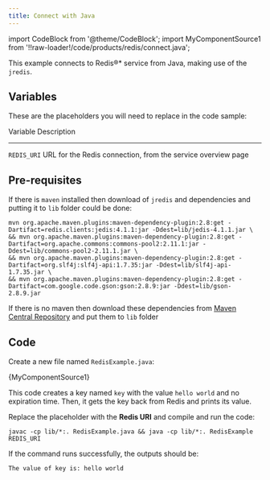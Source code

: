 ```yaml
---
title: Connect with Java
---
```


import CodeBlock from '@theme/CodeBlock';
import MyComponentSource1 from '!!raw-loader!/code/products/redis/connect.java';

This example connects to Redis®\* service from Java, making use of the
`jredis`.

## Variables

These are the placeholders you will need to replace in the code sample:

  Variable      Description
  ------------- --------------------------------------------------------------
  `REDIS_URI`   URL for the Redis connection, from the service overview page

## Pre-requisites

If there is `maven` installed then download of `jredis` and dependencies
and putting it to `lib` folder could be done:

``` 
mvn org.apache.maven.plugins:maven-dependency-plugin:2.8:get -Dartifact=redis.clients:jedis:4.1.1:jar -Ddest=lib/jedis-4.1.1.jar \
&& mvn org.apache.maven.plugins:maven-dependency-plugin:2.8:get -Dartifact=org.apache.commons:commons-pool2:2.11.1:jar -Ddest=lib/commons-pool2-2.11.1.jar \
&& mvn org.apache.maven.plugins:maven-dependency-plugin:2.8:get -Dartifact=org.slf4j:slf4j-api:1.7.35:jar -Ddest=lib/slf4j-api-1.7.35.jar \
&& mvn org.apache.maven.plugins:maven-dependency-plugin:2.8:get -Dartifact=com.google.code.gson:gson:2.8.9:jar -Ddest=lib/gson-2.8.9.jar
```

If there is no maven then download these dependencies from [Maven
Central Repository](https://search.maven.org) and put them to `lib`
folder

## Code

Create a new file named `RedisExample.java`:

<CodeBlock language='java'>{MyComponentSource1}</CodeBlock>

This code creates a key named `key` with the value `hello world` and no
expiration time. Then, it gets the key back from Redis and prints its
value.

Replace the placeholder with the **Redis URI** and compile and run the
code:

``` 
javac -cp lib/*:. RedisExample.java && java -cp lib/*:. RedisExample REDIS_URI
```

If the command runs successfully, the outputs should be:

``` 
The value of key is: hello world
```
